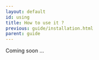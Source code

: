 ```yaml
---
layout: default
id: using
title: How to use it ?
previous: guide/installation.html
parent: guide
---
```


Coming soon ...